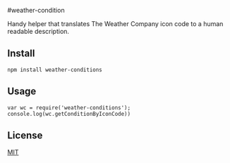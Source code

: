 #weather-condition

Handy helper that translates The Weather Company icon code to a human readable description.

## Install

`npm install weather-conditions`


## Usage
 
 ```
 var wc = require('weather-conditions');
 console.log(wc.getConditionByIconCode))
 ```

## License
[MIT](https://opensource.org/licenses/MIT)